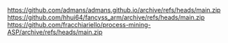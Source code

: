 https://github.com/admans/admans.github.io/archive/refs/heads/main.zip
https://github.com/hhui64/fancyss_arm/archive/refs/heads/main.zip
https://github.com/fracchiariello/process-mining-ASP/archive/refs/heads/main.zip
